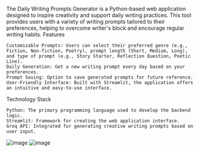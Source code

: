 The Daily Writing Prompts Generator is a Python-based web application designed to inspire creativity and support daily writing practices. This tool provides users with a variety of writing prompts tailored to their preferences, helping to overcome writer's block and encourage regular writing habits.
Features

    Customizable Prompts: Users can select their preferred genre (e.g., Fiction, Non-fiction, Poetry), prompt length (Short, Medium, Long), and type of prompt (e.g., Story Starter, Reflection Question, Poetic Line).
    Daily Generation: Get a new writing prompt every day based on your preferences.
    Prompt Saving: Option to save generated prompts for future reference.
    User-Friendly Interface: Built with Streamlit, the application offers an intuitive and easy-to-use interface.

Technology Stack

    Python: The primary programming language used to develop the backend logic.
    Streamlit: Framework for creating the web application interface.
    Groq API: Integrated for generating creative writing prompts based on user input.
![image](https://github.com/user-attachments/assets/79a67133-09b4-4074-9008-c21955f607ba)
![image](https://github.com/user-attachments/assets/d515b834-57be-43e8-9c6b-9d385e85d210)

